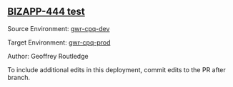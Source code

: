 ## [BIZAPP-444 test](https://app.salto.io/orgs/3ab0fb5b-95a7-497b-836a-2583702766e1/envs/13ce49a9-3991-4887-8e55-c9417403d834/deployments/f3358928-652b-4071-b061-2a5a7e309aba)

Source Environment: [gwr-cpq-dev](https://app.salto.io/orgs/3ab0fb5b-95a7-497b-836a-2583702766e1/envs/0a26431d-6e6e-4ffa-85df-2b122bef50ac) 

Target Environment: [gwr-cpq-prod](https://app.salto.io/orgs/3ab0fb5b-95a7-497b-836a-2583702766e1/envs/13ce49a9-3991-4887-8e55-c9417403d834) 

Author: Geoffrey Routledge

To include additional edits in this deployment, commit edits to the PR after branch.